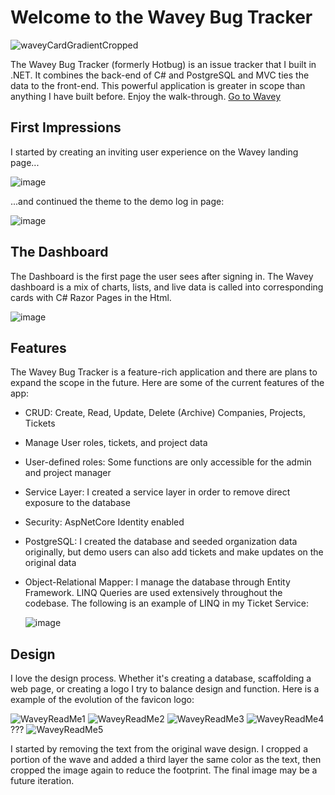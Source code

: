 <h1>Welcome to the Wavey Bug Tracker</h1>

![waveyCardGradientCropped](https://github.com/StevesGitRepo/HotBug/assets/104333881/c2470536-1256-40c9-9c14-62df49511d69)


The Wavey Bug Tracker (formerly Hotbug) is an issue tracker that I built in .NET.  It combines the back-end of C# and PostgreSQL and MVC ties the data to the front-end.  This powerful application is greater in scope than anything I have built before. Enjoy the walk-through. <a href="https://hotbug-production.up.railway.app/">Go to Wavey</a>

<h2>First Impressions</h2>

I started by creating an inviting user experience on the Wavey landing page...

![image](https://github.com/StevesGitRepo/HotBug/assets/104333881/074fb188-fe3a-43da-85d3-f396dc61dafd)

...and continued the theme to the demo log in page:

![image](https://github.com/StevesGitRepo/HotBug/assets/104333881/957f3957-ca1d-4798-be3b-a637a7fdaeba)


<h2>The Dashboard</h2>

The Dashboard is the first page the user sees after signing in. The Wavey dashboard is a mix of charts, lists, and live data is called into corresponding cards with C# Razor Pages in the Html.
 
![image](https://github.com/StevesGitRepo/HotBug/assets/104333881/b2a74f70-1259-416d-8484-1adb902e64d5)
 
<h2>Features</h2>

The Wavey Bug Tracker is a feature-rich application and there are plans to expand the scope in the future.  Here are some of the current features of the app:

  * CRUD: Create, Read, Update, Delete (Archive) Companies, Projects, Tickets
  * Manage User roles, tickets, and project data
  * User-defined roles: Some functions are only accessible for the admin and project manager
  * Service Layer: I created a service layer in order to remove direct exposure to the database
  * Security: AspNetCore Identity enabled
  * PostgreSQL: I created the database and seeded organization data originally, but demo users can also add tickets and make updates on the original data
  * Object-Relational Mapper: I manage the database through Entity Framework.  LINQ Queries are used extensively throughout the codebase.
      The following is an example of LINQ in my Ticket Service:

     ![image](https://github.com/StevesGitRepo/HotBug/assets/104333881/92c4db04-67b9-4df9-a461-92de02e5c2db)

<h2>Design</h2>

I love the design process.  Whether it's creating a database, scaffolding a web page, or creating a logo I try to balance design and function.
      Here is a example of the evolution of the favicon logo:
      
      
  ![WaveyReadMe1](https://github.com/StevesGitRepo/HotBug/assets/104333881/f6ad8628-028c-4947-9423-33d958de4000)
  ![WaveyReadMe2](https://github.com/StevesGitRepo/HotBug/assets/104333881/25be4e13-f7cf-4a6b-bc61-5f6f3d33bde5)
  ![WaveyReadMe3](https://github.com/StevesGitRepo/HotBug/assets/104333881/e81e9bd2-a1d7-499a-a675-881fd8a29108)
  ![WaveyReadMe4](https://github.com/StevesGitRepo/HotBug/assets/104333881/76514740-56d3-4b1d-a832-44816a3c6eee) ??? 
  ![WaveyReadMe5](https://github.com/StevesGitRepo/HotBug/assets/104333881/927b033a-a560-4c32-be61-15a6b4e0a6e8)

I started by removing the text from the original wave design. I cropped a portion of the wave and added a third layer the same color as the text, then cropped the image again to reduce the footprint. The final image may be a future iteration.



